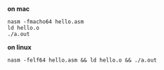 **on mac**
```shell
nasm -fmacho64 hello.asm
ld hello.o
./a.out
```

**on linux**
```shell
nasm -felf64 hello.asm && ld hello.o && ./a.out
```